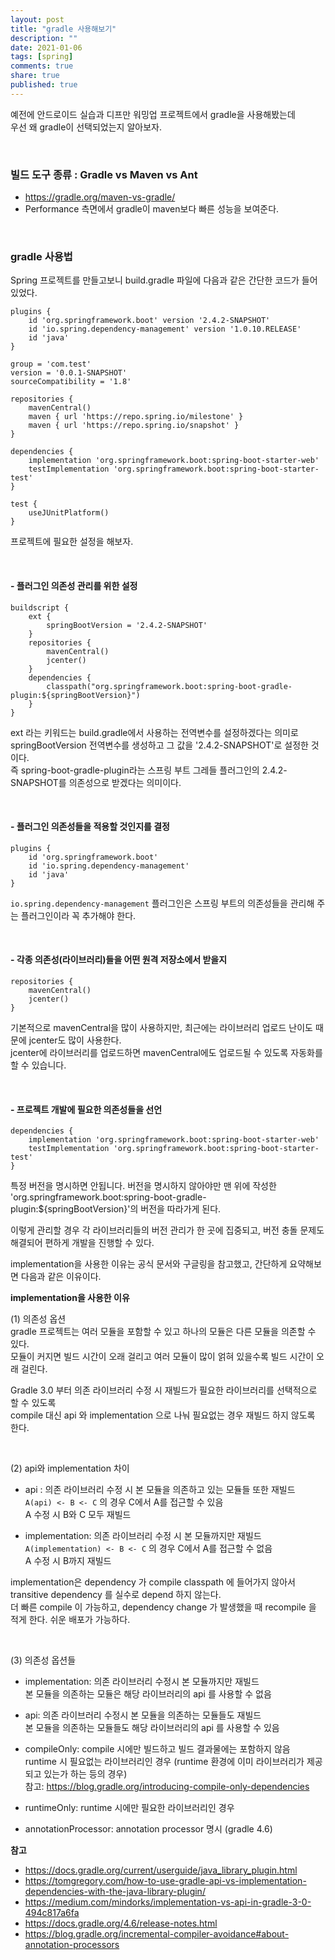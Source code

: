 ```yaml
---
layout: post
title: "gradle 사용해보기"  
description: ""
date: 2021-01-06
tags: [spring]
comments: true
share: true
published: true 
---
```


예전에 안드로이드 실습과 디프만 워밍업 프로젝트에서 gradle을 사용해봤는데      
우선 왜 gradle이 선택되었는지 알아보자.     

<br />      
  
### 빌드 도구 종류 : Gradle vs Maven vs Ant       
- <https://gradle.org/maven-vs-gradle/>         
- Performance 측면에서 gradle이 maven보다 빠른 성능을 보여준다.      

<br />      

### gradle 사용법        
Spring 프로젝트를 만들고보니 build.gradle 파일에 다음과 같은 간단한 코드가 들어있었다.        

```  
plugins {
	id 'org.springframework.boot' version '2.4.2-SNAPSHOT'
	id 'io.spring.dependency-management' version '1.0.10.RELEASE'
	id 'java'
}

group = 'com.test'
version = '0.0.1-SNAPSHOT'
sourceCompatibility = '1.8'

repositories {
	mavenCentral()
	maven { url 'https://repo.spring.io/milestone' }
	maven { url 'https://repo.spring.io/snapshot' }
}

dependencies {
	implementation 'org.springframework.boot:spring-boot-starter-web'
	testImplementation 'org.springframework.boot:spring-boot-starter-test'
}

test {
	useJUnitPlatform()
}
```  

프로젝트에 필요한 설정을 해보자.   

<br />         

#### - 플러그인 의존성 관리를 위한 설정     

```
buildscript {
	ext {
		springBootVersion = '2.4.2-SNAPSHOT'
	}
	repositories {
		mavenCentral()
		jcenter()
	}
	dependencies {
		classpath("org.springframework.boot:spring-boot-gradle-plugin:${springBootVersion}")
	}
}
```
 
ext 라는 키워드는 build.gradle에서 사용하는 전역변수를 설정하겠다는 의미로         
springBootVersion 전역변수를 생성하고 그 값을 '2.4.2-SNAPSHOT'로 설정한 것이다.                                           
즉 spring-boot-gradle-plugin라는 스프링 부트 그레들 플러그인의 2.4.2-SNAPSHOT를 의존성으로 받겠다는 의미이다.           

<br />              

#### - 플러그인 의존성들을 적용할 것인지를 결정    

```
plugins {
	id 'org.springframework.boot'
	id 'io.spring.dependency-management'
	id 'java'
}
```

`io.spring.dependency-management` 플러그인은 스프링 부트의 의존성들을 관리해 주는 플러그인이라 꼭 추가해야 한다.    

<br />           

#### - 각종 의존성(라이브러리)들을 어떤 원격 저장소에서 받을지    

```
repositories {
    mavenCentral()
    jcenter()
}
```

기본적으로 mavenCentral을 많이 사용하지만, 최근에는 라이브러리 업로드 난이도 때문에 jcenter도 많이 사용한다.   
jcenter에 라이브러리를 업로드하면 mavenCentral에도 업로드될 수 있도록 자동화를 할 수 있습니다.    

<br />           

#### - 프로젝트 개발에 필요한 의존성들을 선언      

```
dependencies {
    implementation 'org.springframework.boot:spring-boot-starter-web'
    testImplementation 'org.springframework.boot:spring-boot-starter-test'
}
```

특정 버전을 명시하면 안됩니다. 버전을 명시하지 않아야만 맨 위에 작성한     
'org.springframework.boot:spring-boot-gradle-plugin:${springBootVersion}'의 버전을 따라가게 된다.         

이렇게 관리할 경우 각 라이브러리들의 버전 관리가 한 곳에 집중되고, 버전 충돌 문제도 해결되어 편하게 개발을 진행할 수 있다.     

implementation을 사용한 이유는 공식 문서와 구글링을 참고했고, 간단하게 요약해보면 다음과 같은 이유이다.
  
  
**implementation을 사용한 이유**           

(1) 의존성 옵션        
gradle 프로젝트는 여러 모듈을 포함할 수 있고 하나의 모듈은 다른 모듈을 의존할 수 있다.       
모듈이 커지면 빌드 시간이 오래 걸리고 여러 모듈이 많이 얽혀 있을수록 빌드 시간이 오래 걸린다.       

Gradle 3.0 부터 의존 라이브러리 수정 시 재빌드가 필요한 라이브러리를 선택적으로 할 수 있도록          
compile 대신 api 와 implementation 으로 나눠 필요없는 경우 재빌드 하지 않도록 한다.            
 
<br />            
 
(2) api와 implementation 차이       
- api : 의존 라이브러리 수정 시 본 모듈을 의존하고 있는 모듈들 또한 재빌드         
`A(api) <- B <- C` 의 경우 C에서 A를 접근할 수 있음         
A 수정 시 B와 C 모두 재빌드        
    
- implementation: 의존 라이브러리 수정 시 본 모듈까지만 재빌드      
`A(implementation) <- B <- C` 의 경우 C에서 A를 접근할 수 없음     
A 수정 시 B까지 재빌드     

implementation은 dependency 가 compile classpath 에 들어가지 않아서 
transitive dependency 를 실수로 depend 하지 않는다.          
더 빠른 compile 이 가능하고, dependency change 가 발생했을 때 recompile 을 적게 한다. 쉬운 배포가 가능하다.        

<br />            

(3) 의존성 옵션들         
- implementation: 의존 라이브러리 수정시 본 모듈까지만 재빌드     
본 모듈을 의존하는 모듈은 해당 라이브러리의 api 를 사용할 수 없음      
  
- api: 의존 라이브러리 수정시 본 모듈을 의존하는 모듈들도 재빌드  
본 모듈을 의존하는 모듈들도 해당 라이브러리의 api 를 사용할 수 있음  

- compileOnly: compile 시에만 빌드하고 빌드 결과물에는 포함하지 않음  
runtime 시 필요없는 라이브러리인 경우 (runtime 환경에 이미 라이브러리가 제공되고 있는가 하는 등의 경우)  
참고: <https://blog.gradle.org/introducing-compile-only-dependencies>      

- runtimeOnly: runtime 시에만 필요한 라이브러리인 경우           

- annotationProcessor: annotation processor 명시 (gradle 4.6)            


**참고**       
- <https://docs.gradle.org/current/userguide/java_library_plugin.html>               
- <https://tomgregory.com/how-to-use-gradle-api-vs-implementation-dependencies-with-the-java-library-plugin/>        
- <https://medium.com/mindorks/implementation-vs-api-in-gradle-3-0-494c817a6fa>         
- <https://docs.gradle.org/4.6/release-notes.html>          
- <https://blog.gradle.org/incremental-compiler-avoidance#about-annotation-processors>             


